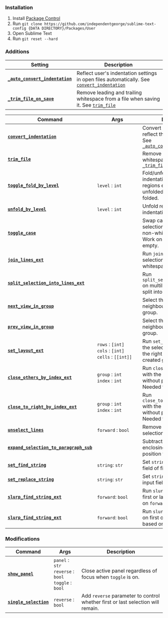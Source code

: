 ### Installation

1. Install [Package Control](https://packagecontrol.io/installation)
2. Run `git clone https://github.com/independentgeorge/sublime-text-config {DATA DIRECTORY}/Packages/User`
3. Open Sublime Text
4. Run `git reset --hard`


### Additions

Setting | Description
------- | -----------
<a name="_auto_convert_indentation"></a>[**`_auto_convert_indentation`**][_auto_convert_indentation] | Reflect user's indentation settings in open files automatically. See [`convert_indentation`](#convert_indentation)
<a name="_trim_file_on_save"></a>[**`_trim_file_on_save`**][_trim_file_on_save] | Remove leading and trailing whitespace from a file when saving it. See [`trim_file`](#trim_file)


Command | Args | Description
------- | ---- | -----------
<a name="convert_indentation"></a>[**`convert_indentation`**][convert_indentation] |&nbsp;&nbsp;&nbsp;&nbsp;&nbsp;&nbsp;&nbsp;&nbsp;&nbsp;&nbsp;&nbsp;&nbsp;&nbsp;&nbsp;&nbsp;&nbsp;&nbsp;&nbsp;&nbsp;&nbsp;&nbsp;&nbsp;&nbsp;&nbsp;&nbsp;&nbsp;&nbsp;&nbsp;&nbsp;&nbsp;| Convert indentation to reflect the user's settings. See [`_auto_convert_indentation`](#_auto_convert_indentation)
<a name="trim_file"></a>[**`trim_file`**][trim_file] | | Remove leading and trailing whitespace from a file. See [`_trim_file_on_save`](#_trim_file_on_save)
<a name="toggle_fold_by_level"></a>[**`toggle_fold_by_level`**][toggle_fold_by_level] | `level` : `int` | Fold/unfold regions of given indentation level. If folded regions exist they are unfolded, else code is folded.
<a name="unfold_by_level"></a>[**`unfold_by_level`**][unfold_by_level] | `level` : `int` | Unfold regions of given indentation level.
<a name="toggle_case"></a>[**`toggle_case`**][toggle_case] | | Swap case of characters in selection based on first non-whitespace character. Work on word if selection is empty.
<a name="join_lines_ext"></a>[**`join_lines_ext`**][join_lines_ext] | | Run `join_lines` on multiline selection, else remove whitespace from selection.
<a name="split_selection_into_lines_ext"></a>[**`split_selection_into_lines_ext`**][split_selection_into_lines_ext] | | Run `split_selection_into_lines` on multiline selection, else split into characters.
<a name="next_view_in_group"></a>[**`next_view_in_group`**][next_view_in_group] | | Select the next neighbouring file within group.
<a name="prev_view_in_group"></a>[**`prev_view_in_group`**][prev_view_in_group] | | Select the previous neighbouring file within group.
<a name="set_layout_ext"></a>[**`set_layout_ext`**][set_layout_ext] | `rows` : `[int]` <br> `cols` : `[int]` <br> `cells` : `[[int]]` | Run `set_layout` and move the selected tab and all to the right to the newly created group, if any.
<a name="close_others_by_index_ext"></a>[**`close_others_by_index_ext`**][close_others_by_index_ext] | `group` : `int` <br> `index` : `int` | Run `close_others_by_index` with the active view if called without parameters. Needed for binding to a key.
<a name="close_to_right_by_index_ext"></a>[**`close_to_right_by_index_ext`**][close_to_right_by_index_ext] | `group` : `int` <br> `index` : `int` | Run `close_to_right_by_index` with the active view if called without parameters. Needed for binding to a key.
<a name="unselect_lines"></a>[**`unselect_lines`**][unselect_lines] | `forward` : `bool` | Remove first or last selection based on `forward`.
<a name="expand_selection_to_paragraph_sub"></a>[**`expand_selection_to_paragraph_sub`**][expand_selection_to_paragraph_sub] | | Subtract paragraph enclosing the mouse position from selection.
<a name="set_find_string"></a>[**`set_find_string`**][set_find_string] | `string`: `str` | Set `string` as "find" input field of find panels.
<a name="set_replace_string"></a>[**`set_replace_string`**][set_replace_string] | `string`: `str` | Set `string` as "replace" input field of find panels.
<a name="slurp_find_string_ext"></a>[**`slurp_find_string_ext`**][slurp_find_string_ext] | `forward`: `bool` | Run `slurp_find_string` on first or last selection based on `forward`.
<a name="slurp_find_string_ext"></a>[**`slurp_find_string_ext`**][slurp_replace_string_ext] | `forward`: `bool` | Run `slurp_replace_string` on first or last selection based on `forward`.


### Modifications

Command | Args | Description
------- | ---- | -----------
<a name="extend_show_panel"></a>[**`show_panel`**][extend_show_panel] | `panel` : `str` <br> `reverse` : `bool` <br> `toggle` : `bool` | Close active panel regardless of focus when `toggle` is on.
<a name="extend_single_selection"></a>[**`single_selection`**][extend_single_selection] | `reverse` : `bool` | Add `reverse` parameter to control whether first or last selection will remain.


[convert_indentation]: ./plugin_convert_indentation.py "View source"
[_auto_convert_indentation]: ./plugin_convert_indentation.py "View source"
[trim_file]: ./plugin_trim_file.py "View source"
[_trim_file_on_save]: ./plugin_trim_file.py "View source"
[toggle_fold_by_level]: ./plugin_toggle_fold_by_level.py "View source"
[unfold_by_level]: ./plugin_toggle_fold_by_level.py "View source"
[toggle_case]: ./plugin_toggle_case.py "View source"
[join_lines_ext]: ./plugin_join_lines_ext.py "View source"
[split_selection_into_lines_ext]: ./plugin_split_selection_into_lines_ext.py "View source"
[next_view_in_group]: ./plugin_switch_view_in_group.py "View source"
[prev_view_in_group]: ./plugin_switch_view_in_group.py "View source"
[set_layout_ext]: ./plugin_set_layout_ext.py "View source"
[close_others_by_index_ext]: ./plugin_close_other_tabs_ext.py "View source"
[close_to_right_by_index_ext]: ./plugin_close_other_tabs_ext.py "View source"
[unselect_lines]: ./plugin_unselect_lines.py "View source"
[expand_selection_to_paragraph_sub]: ./plugin_expand_selection_to_paragraph_sub.py "View source"
[set_find_string]: ./plugin_set_find_string.py "View source"
[set_replace_string]: ./plugin_set_find_string.py "View source"
[slurp_find_string_ext]: ./plugin_slurp_find_string_ext.py "View source"
[slurp_replace_string_ext]: ./plugin_slurp_find_string_ext.py "View source"
[extend_show_panel]: ./plugin_extend_show_panel.py "View source"
[extend_single_selection]: ./plugin_extend_single_selection.py "View source"
